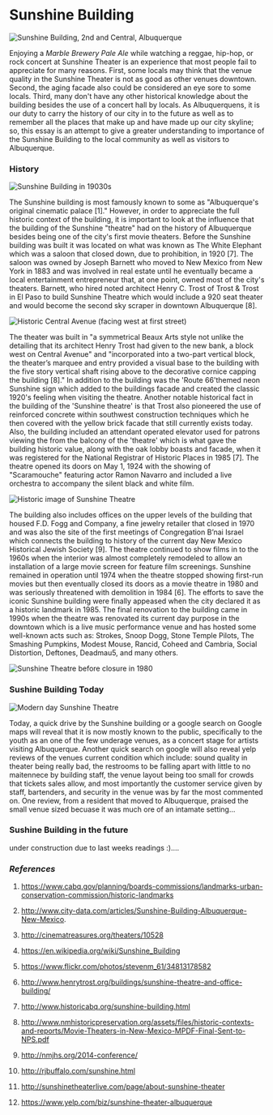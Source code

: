 ---
---

# **Sunshine Building**

![Sunshine Building, 2nd and Central, Albuquerque](images/Sunshine1.jpg "Sunshine Building in 2015.")

Enjoying a *Marble Brewery Pale Ale* while watching a reggae, hip-hop, or rock concert at Sunshine Theater is an experience that most people fail to appreciate for many reasons. First, some locals may think that the venue quality in the Sunshine Theater is not as good as other venues downtown. Second, the aging facade also could be considered an eye sore to some locals. Third, many don't have any other historical knowledge about the building besides the use of a concert hall by locals. As Albuquerquens, it is our duty to carry the history of our city in to the future as well as to remember all the places that make up and have made up our city skyline; so, this essay is an attempt to give a greater understanding to importance of the Sunshine Building to the local community as well as visitors to Albuquerque.

### History

![Sunshine Building in 19030s](images/SunshineD.jpg "Historic Sunshine Building.")

The Sunshine building is most famously known to some as "Albuquerque's original cinematic palace [1]." However, in order to appreciate the full historic context of the building, it is important to look at the influence that the building of the Sunshine "theatre" had on the history of Albuquerque besides being one of the city's first movie theaters. Before the Sunshine building was built it was located on what was known as The White Elephant which was a saloon that closed down, due to prohibition, in 1920 [7]. The saloon was owned by Joseph Barnett who moved to New Mexico from New York in 1883 and was involved in real estate until he eventually became a local entertainment entrepreneur that, at one point, owned most of the city's theaters. Barnett, who hired noted architect Henry C. Trost of Trost & Trost in El Paso to build Sunshine Theatre which would include a 920 seat theater and would become the second sky scraper in downtown Albuquerque [8].

![Historic Central Avenue (facing west at first street)](images/SunshineA.jpg "Historic Albuquerque Skyline.")

The theater was built in "a symmetrical Beaux Arts style not unlike the detailing that its architect Henry Trost had given to the new bank, a block west on Central Avenue" and "incorporated into a two-part vertical block, the theater’s marquee and entry provided a visual base to the building with the five story vertical shaft rising above to the decorative cornice capping the building [8]." In addition to the building was the 'Route 66'themed neon Sunshine sign which added to the buildings facade and created the classic 1920's feeling when visiting the theatre. Another notable historical fact in the building of the 'Sunshine theatre' is that Trost also pioneered the use of reinforced concrete within southwest construction techniques which he then covered with the yellow brick facade that still currently exists today. Also, the building included an attendant operated elevator used for patrons viewing the from the balcony of the 'theatre' which is what gave the building historic value, along with the oak lobby boasts and facade, when it was registered for the National Registrar of Historic Places in 1985 [7]. The theatre opened its doors on May 1, 1924 with the showing of "Scaramouche" featuring actor Ramon Navarro and included a live orchestra to accompany the silent black and white film.

![Historic image of Sunshine Theatre ](images/SunshineC.jpg "Historic Sunshine Theatre.")

The building also includes offices on the upper levels of the building that housed F.D. Fogg and Company, a fine jewelry retailer that closed in 1970 and was also the site of the first meetings of Congregation B’nai Israel which connects the building to history of the current day New Mexico Historical Jewish Society [9]. The theatre continued to show films in to the 1960s when the interior was almost completely remodeled to allow an installation of a large movie screen for feature film screenings. Sunshine remained in operation until 1974 when the theatre stopped showing first-run movies but then eventually closed its doors as a movie theatre in 1980 and was seriously threatened with demolition in 1984 [6]. The efforts to save the iconic Sunshine building were finally appeased when the city declared it as a historic landmark in 1985. The final renovation to the building came in 1990s when the theatre was renovated its current day purpose in the downtown which is a live music performance venue and has hosted some well-known acts such as: Strokes, Snoop Dogg, Stone Temple Pilots, The Smashing Pumpkins, Modest Mouse, Rancid, Coheed and Cambria, Social Distortion, Deftones, Deadmau5, and many others.

![Sunshine Theatre before closure in 1980 ](images/SunshineE.jpg "Last days of Sunshine Theatre.")

### Sushine Building Today

![Modern day Sunshine Theatre](images/Sunshine4.jpg "Modern day Sunshine Theatre.")

Today, a quick drive by the Sunshine building or a google search on Google maps will reveal that it is now mostly known to the public, specifically to the youth as an one of the few underage venues, as a concert stage for artists visiting Albuquerque. Another quick search on google will also reveal yelp reviews of the venues current condition which include: sound quality in theater being really bad, the restrooms to be falling apart with little to no maitennece by building staff, the venue layout being too small for crowds that tickets sales allow, and most importantly the customer service given by staff, bartenders, and security in the venue was by far the most commented on. One review, from a resident that moved to Albuquerque, praised the small venue sized becuase it was much ore of an intamate setting...  

### Sushine Building in the future

under construction due to last weeks readings :)....

### *References*

1. https://www.cabq.gov/planning/boards-commissions/landmarks-urban-conservation-commission/historic-landmarks

2. http://www.city-data.com/articles/Sunshine-Building-Albuquerque-New-Mexico.

3. http://cinematreasures.org/theaters/10528

4. https://en.wikipedia.org/wiki/Sunshine_Building

5. https://www.flickr.com/photos/stevenm_61/34813178582

6. http://www.henrytrost.org/buildings/sunshine-theatre-and-office-building/

7. http://www.historicabq.org/sunshine-building.html

8. http://www.nmhistoricpreservation.org/assets/files/historic-contexts-and-reports/Movie-Theaters-in-New-Mexico-MPDF-Final-Sent-to-NPS.pdf

9. http://nmjhs.org/2014-conference/

10. http://rjbuffalo.com/sunshine.html

11. http://sunshinetheaterlive.com/page/about-sunshine-theater

12. https://www.yelp.com/biz/sunshine-theater-albuquerque






